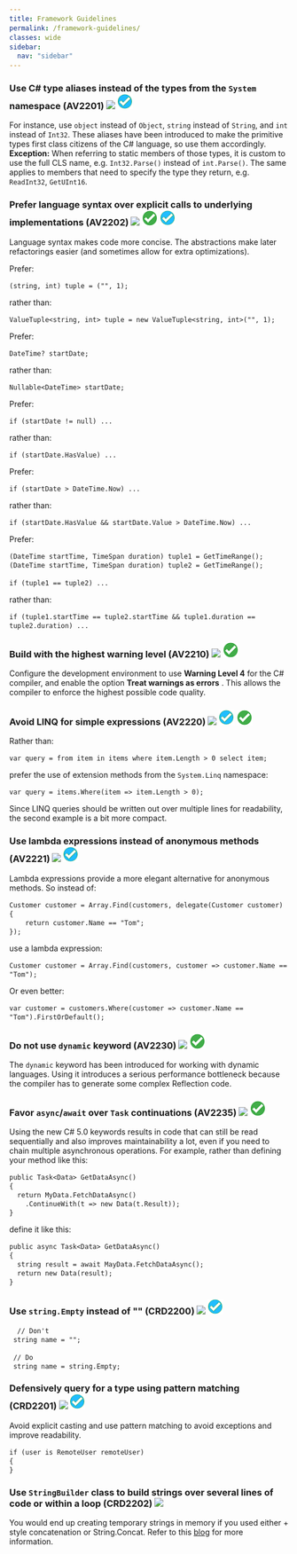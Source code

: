 ```yaml
---
title: Framework Guidelines
permalink: /framework-guidelines/
classes: wide
sidebar:
  nav: "sidebar"
---
```


### <a name="av2201"></a> Use C# type aliases instead of the types from the `System` namespace (AV2201) ![](/assets/images/1.png) ![](/assets/images/R.png)
For instance, use `object` instead of `Object`, `string` instead of `String`, and `int` instead of `Int32`. These aliases have been introduced to make the primitive types first class citizens of the C# language, so use them accordingly.
**Exception:** When referring to static members of those types, it is custom to use the full CLS name, e.g. `Int32.Parse()` instead of `int.Parse()`. The same applies to members that need to specify the type they return, e.g. `ReadInt32`, `GetUInt16`. 

### <a name="av2202"></a> Prefer language syntax over explicit calls to underlying implementations (AV2202) ![](/assets/images/1.png) ![](/assets/images/A.png) ![](/assets/images/R.png)
Language syntax makes code more concise. The abstractions make later refactorings easier (and sometimes allow for extra optimizations).

Prefer:

	(string, int) tuple = ("", 1);

rather than:

	ValueTuple<string, int> tuple = new ValueTuple<string, int>("", 1);

Prefer:

	DateTime? startDate;

rather than:

	Nullable<DateTime> startDate;

Prefer:

	if (startDate != null) ...

rather than:

	if (startDate.HasValue) ...

Prefer:

	if (startDate > DateTime.Now) ...

rather than:

	if (startDate.HasValue && startDate.Value > DateTime.Now) ...

Prefer:

	(DateTime startTime, TimeSpan duration) tuple1 = GetTimeRange();
	(DateTime startTime, TimeSpan duration) tuple2 = GetTimeRange();

	if (tuple1 == tuple2) ...

rather than:

	if (tuple1.startTime == tuple2.startTime && tuple1.duration == tuple2.duration) ...

### <a name="av2210"></a> Build with the highest warning level (AV2210) ![](/assets/images/1.png) ![](/assets/images/A.png)
Configure the development environment to use **Warning Level 4** for the C# compiler, and enable the option **Treat warnings as errors** . This allows the compiler to enforce the highest possible code quality.

### <a name="av2220"></a> Avoid LINQ for simple expressions (AV2220) ![](/assets/images/3.png) ![](/assets/images/R.png) ![](/assets/images/A.png)
Rather than:

	var query = from item in items where item.Length > 0 select item;

prefer the use of extension methods from the `System.Linq` namespace:

	var query = items.Where(item => item.Length > 0);

Since LINQ queries should be written out over multiple lines for readability, the second example is a bit more compact.

### <a name="av2221"></a> Use lambda expressions instead of anonymous methods (AV2221) ![](/assets/images/2.png) ![](/assets/images/R.png)

Lambda expressions provide a more elegant alternative for anonymous methods. So instead of:

	Customer customer = Array.Find(customers, delegate(Customer customer)
	{
		return customer.Name == "Tom";
	});

use a lambda expression:

	Customer customer = Array.Find(customers, customer => customer.Name == "Tom");

Or even better:

	var customer = customers.Where(customer => customer.Name == "Tom").FirstOrDefault();

### <a name="av2230"></a> Do not use `dynamic` keyword (AV2230) ![](/assets/images/1.png)  ![](/assets/images/A.png)
The `dynamic` keyword has been introduced for working with dynamic languages. Using it introduces a serious performance bottleneck because the compiler has to generate some complex Reflection code.

### <a name="av2235"></a> Favor `async`/`await` over `Task` continuations (AV2235) ![](/assets/images/1.png)  ![](/assets/images/A.png)
Using the new C# 5.0 keywords results in code that can still be read sequentially and also improves maintainability a lot, even if you need to chain multiple asynchronous operations. For example, rather than defining your method like this:

	public Task<Data> GetDataAsync()
	{
	  return MyData.FetchDataAsync()
	    .ContinueWith(t => new Data(t.Result));
	}

define it like this:

	public async Task<Data> GetDataAsync()
	{
	  string result = await MayData.FetchDataAsync();
	  return new Data(result);
	}
	
### <a name="crd2200"></a> Use `string.Empty` instead of "" (CRD2200) ![](/assets/images/1.png)  ![](/assets/images/R.png)
	
	  // Don't
     string name = "";

     // Do
     string name = string.Empty;
	 
### <a name="crd2201"></a> Defensively query for a type using pattern matching (CRD2201) ![](/assets/images/1.png) ![](/assets/images/R.png)
Avoid explicit casting and use pattern matching to avoid exceptions and improve readability.

	if (user is RemoteUser remoteUser)
	{
	}
	 
### <a name="crd2202"></a> Use `StringBuilder` class to build  strings over several lines of code or within a loop (CRD2202) ![](/assets/images/1.png) 
You would end up creating temporary strings in memory if you used either + style concatenation or String.Concat. Refer to this [blog](http://geekswithblogs.net/johnsperfblog/archive/2005/05/27/40777.aspx) for more information.
